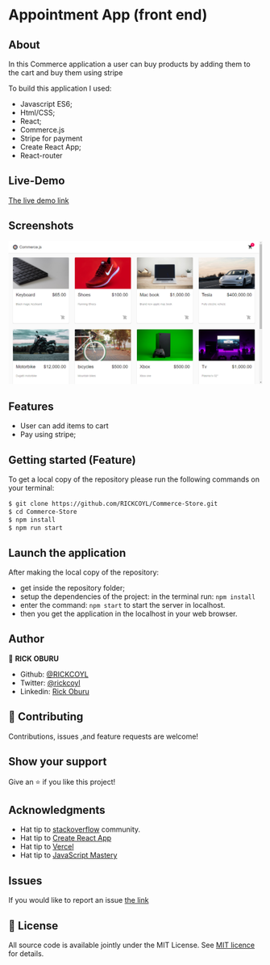 # Appointment App (front end)


## About

In this Commerce application a user can buy products by adding them to the cart and buy them using stripe

To build this application I used:

- Javascript ES6;
- Html/CSS;
- React;
- Commerce.js
- Stripe for payment
- Create React App;
- React-router

## Live-Demo

[The live demo link](https://commerce-store-chi.vercel.app/)

## Screenshots

![screenshot1](./src/assets/screenshot.png)


## Features

- User can add items to cart
- Pay using stripe;


## Getting started (Feature)

To get a local copy of the repository please run the following commands on your terminal:

```
$ git clone https://github.com/RICKCOYL/Commerce-Store.git
$ cd Commerce-Store
$ npm install
$ npm run start 

```

## Launch the application

After making the local copy of the repository:
- get inside the repository folder;
- setup the dependencies of the project: in the terminal run: ```npm install```
- enter the command: ```npm start``` to start the server in localhost.
- then you get the application in the localhost in your web browser.

## Author

👤 **RICK OBURU**

- Github: [@RICKCOYL](https://github.com/RICKCOYL)
- Twitter: [@rickcoyl](https://twitter.com/rickcoyl)
- Linkedin: [Rick Oburu](https://www.linkedin.com/in/rickoburu/)

## 🤝 Contributing

Contributions, issues ,and feature requests are welcome!

## Show your support

Give an ⭐️ if you like this project!

## Acknowledgments

- Hat tip to [stackoverflow](https://stackoverflow.com) community.
- Hat tip to [Create React App](https://github.com/facebook/create-react-app)
- Hat tip to [Vercel](https://www.vercel.com/)
- Hat tip to [JavaScript Mastery](https://www.youtube.com/channel/UCmXmlB4-HJytD7wek0Uo97A) 

## Issues
If you would like to report an issue [the link](https://github.com/RICKCOYL/Commerce-Store/issues)

## 📝 License

All source code is available jointly under the MIT License.
See [MIT licence](./LICENSE.md) for details.
